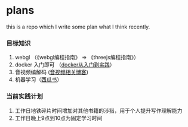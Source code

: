 # plans
this is a repo which I write some plan what I think recently.

### 目标知识
1. webgl （《webgl编程指南》 => 《threejs编程指南》）
2. docker 入门即可 （[docker从入门到实践](https://yeasy.gitbook.io/docker_practice/image/list)）
3. 音视频编解码 ([音视频相关博客](http://www.52im.net/thread-232-1-1.html))
4. 机器学习（[西瓜书](https://github.com/datawhalechina/pumpkin-book)）


### 当前实践计划
1. 工作日地铁碎片时间增加对其他书籍的涉猎，用于个人提升写作理解能力
2. 工作日晚上9点到10点为固定学习时间
